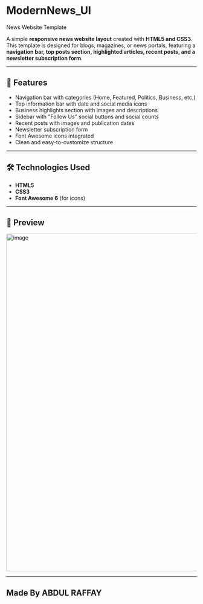 ﻿# ModernNews_UI

News Website Template

A simple **responsive news website layout** created with **HTML5 and CSS3**.  
This template is designed for blogs, magazines, or news portals, featuring a **navigation bar, top posts section, highlighted articles, recent posts, and a newsletter subscription form**.

---

## 🚀 Features
- Navigation bar with categories (Home, Featured, Politics, Business, etc.)
- Top information bar with date and social media icons
- Business highlights section with images and descriptions
- Sidebar with "Follow Us" social buttons and social counts
- Recent posts with images and publication dates
- Newsletter subscription form
- Font Awesome icons integrated
- Clean and easy-to-customize structure
---

## 🛠️ Technologies Used
- **HTML5**  
- **CSS3**  
- **Font Awesome 6** (for icons)

---

## 📸 Preview
<img width="1898" height="895" alt="image" src="https://github.com/user-attachments/assets/7adb62c7-4ca4-4970-98c7-381850a8bb1d" />

---

## Made By ABDUL RAFFAY

